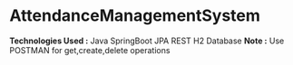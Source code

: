 # AttendanceManagementSystem
**Technologies Used :**
Java
SpringBoot
JPA
REST
H2 Database
**Note :** Use POSTMAN for get,create,delete operations
